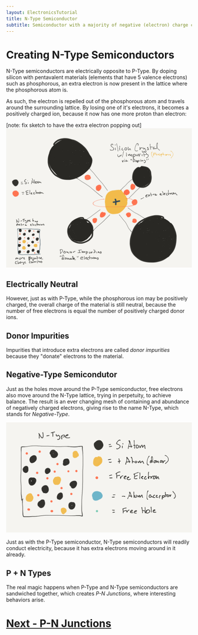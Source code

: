 ```yaml
---
layout: ElectronicsTutorial
title: N-Type Semiconductor
subtitle: Semiconductor with a majority of negative (electron) charge carriers.
---
```


# Creating N-Type Semiconductors

N-Type semiconductors are electrically opposite to P-Type. By doping silicon with pentavalent materials (elements that have 5 valence electrons) such as phosphorous, an extra electron is now present in the lattice where the phosphorous atom is. 

As such, the electron is repelled out of the phosphorous atom and travels around the surrounding lattice. By losing one of it's electrons, it becomes a positively charged ion, because it now has one more proton than electron:

[note: fix sketch to have the extra electron popping out]
![](../Sketches/N-Type_silicon_crystal.png)

## Electrically Neutral

However, just as with P-Type, while the phosphorous ion may be positively charged, the overall charge of the material is still neutral, because the number of free electrons is equal the number of positively charged donor ions.

## Donor Impurities

Impurities that introduce extra electrons are called _donor impurities_ because they "donate" electrons to the material.

## Negative-Type Semicondutor

Just as the holes move around the P-Type semiconductor, free electrons also move around the N-Type lattice, trying in perpetuity, to achieve balance. The result is an ever changing mesh of containing and abundance of negatively charged electrons, giving rise to the name N-Type, which stands for _Negative-Type_.

![](../Sketches/N-Type_Semiconductor_Lattice.png)

Just as with the P-Type semiconductor, N-Type semiconductors will readily conduct electricity, because it has extra electrons moving around in it already.

## P + N Types

The real magic happens when P-Type and N-Type semiconductors are sandwiched together, which creates _P-N Junctions_, where interesting behaviors arise.

# [Next - P-N Junctions](../P-N_Junctions)
